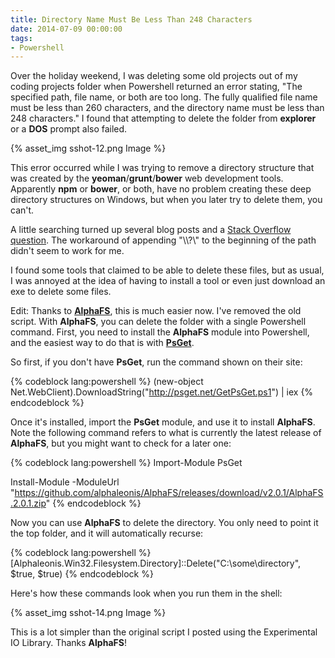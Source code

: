 ```yaml
---
title: Directory Name Must Be Less Than 248 Characters
date: 2014-07-09 00:00:00
tags:
- Powershell
---
```


Over the holiday weekend, I was deleting some old projects out of my coding projects folder when Powershell returned an error stating, "The specified path, file name, or both are too long. The fully qualified file name must be less than 260 characters, and the directory name must be less than 248 characters." I found that attempting to delete the folder from **explorer** or a **DOS** prompt also failed.

{% asset_img sshot-12.png Image %}

This error occurred while I was trying to remove a directory structure that was created by the **yeoman**/**grunt**/**bower** web development tools. Apparently **npm** or **bower**, or both, have no problem creating these deep directory structures on Windows, but when you later try to delete them, you can't.

A little searching turned up several blog posts and a [Stack Overflow question](http://stackoverflow.com/questions/8745215/best-way-to-resolve-file-path-too-long-exception). The workaround of appending "\\\\?\\" to the beginning of the path didn't seem to work for me.

I found some tools that claimed to be able to delete these files, but as usual, I was annoyed at the idea of having to install a tool or even just download an exe to delete some files.

Edit: Thanks to **[AlphaFS](https://github.com/alphaleonis/AlphaFS)**, this is much easier now. I've removed the old script. With **AlphaFS**, you can delete the folder with a single Powershell command. First, you need to install the **AlphaFS** module into Powershell, and the easiest way to do that is with **[PsGet](http://psget.net/)**.

So first, if you don't have **PsGet**, run the command shown on their site:

{% codeblock lang:powershell %}
(new-object Net.WebClient).DownloadString("http://psget.net/GetPsGet.ps1") | iex
{% endcodeblock %}

Once it's installed, import the **PsGet** module, and use it to install **AlphaFS**. Note the following command refers to what is currently the latest release of **AlphaFS**, but you might want to check for a later one:

{% codeblock lang:powershell %}
Import-Module PsGet

Install-Module -ModuleUrl "https://github.com/alphaleonis/AlphaFS/releases/download/v2.0.1/AlphaFS.2.0.1.zip"
{% endcodeblock %}

Now you can use **AlphaFS** to delete the directory. You only need to point it the top folder, and it will automatically recurse:

{% codeblock lang:powershell %}
 [Alphaleonis.Win32.Filesystem.Directory]::Delete("C:\some\directory", $true, $true)
{% endcodeblock %}

Here's how these commands look when you run them in the shell:

{% asset_img sshot-14.png Image %}

This is a lot simpler than the original script I posted using the Experimental IO Library. Thanks **AlphaFS**!
